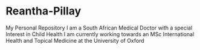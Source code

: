 # Reantha-Pillay
My Personal Repository
I am a South African Medical Doctor with a special Interest in Child Health
I am currently working towards an MSc International Health and Topical Medicine at the University of Oxford 
